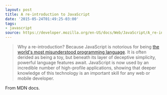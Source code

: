 ```yaml
---
layout: post
title: A re-introduction to JavaScript
date: '2015-05-24T01:49:25-03:00'
tags:
- javascript
source: https://developer.mozilla.org/en-US/docs/Web/JavaScript/A_re-introduction_to_JavaScript
---
```

> Why a re-introduction? Because JavaScript is notorious for being [the world's most misunderstood programming language](http://crockford.com/javascript/). It is often derided as being a toy, but beneath its layer of deceptive simplicity, powerful language features await. JavaScript is now used by an incredible number of high-profile applications, showing that deeper knowledge of this technology is an important skill for any web or mobile developer.


From MDN docs.
